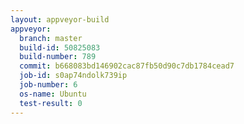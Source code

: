 ```yaml
---
layout: appveyor-build
appveyor:
  branch: master
  build-id: 50825083
  build-number: 789
  commit: b668083bd146902cac87fb50d90c7db1784cead7
  job-id: s0ap74ndolk739ip
  job-number: 6
  os-name: Ubuntu
  test-result: 0
---
```

